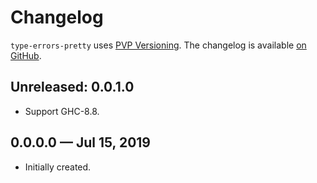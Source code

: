 # Changelog

`type-errors-pretty` uses [PVP Versioning][1].
The changelog is available [on GitHub][2].

## Unreleased: 0.0.1.0

* Support GHC-8.8.

## 0.0.0.0 — Jul 15, 2019

* Initially created.

[1]: https://pvp.haskell.org
[2]: https://github.com/chshersh/type-errors-pretty/releases
